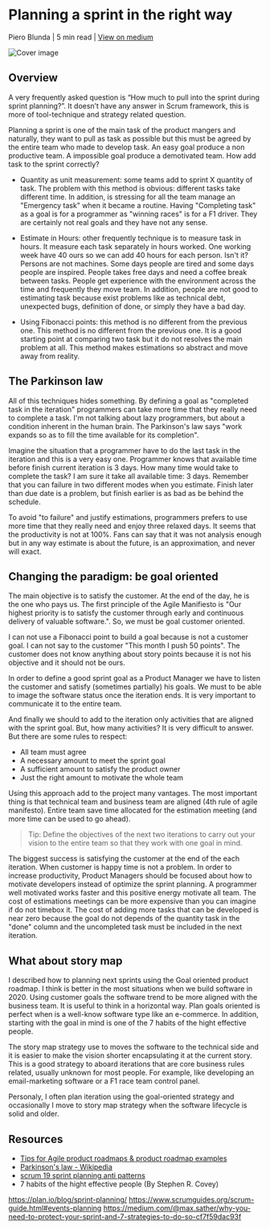 # Planning a sprint in the right way

Piero Blunda | 5 min read | [View on medium](https://pieroblunda.medium.com/planning-a-sprint-in-the-right-way-cdbdddc818dc)

![Cover image](https://miro.medium.com/max/1138/1*TPzgpKokGnimBaqszaxUVQ.jpeg)

## Overview

A very frequently asked question is “How much to pull into the sprint during sprint planning?”. It doesn’t have any answer in Scrum framework, this is more of tool-technique and strategy related question.

Planning a sprint is one of the main task of the product mangers and naturally, they want to pull as task as possible but this must be agreed by the entire team who made to develop task. An easy goal produce a non productive team. A impossible goal produce a demotivated team. How add task to the sprint correctly? 

- Quantity as unit measurement: some teams add to sprint X quantity of task. The problem with this method is obvious: different tasks take different time. In addition, is stressing for all the team manage an "Emergency task" when it became a routine. Having "Completing task" as a goal is for a programmer as "winning races" is for a F1 driver. They are certainly not real goals and they have not any sense.

- Estimate in Hours: other frequently technique is to measure task in hours. It measure each task separately in hours worked. One working week have 40 ours so we can add 40 hours for each person. Isn't it? Persons are not machines. Some days people are tired and some days people are inspired. People takes free days and need a coffee break between tasks. People get experience with the environment across the time and frequently they move team. In addition, people are not good to estimating task because exist problems like as technical debt, unexpected bugs, definition of done, or simply they have a bad day.

- Using Fibonacci points: this method is no different from the previous one. This method is no different from the previous one. It is a good starting point at comparing two task but it do not resolves the main problem at all. This method makes estimations so abstract and move away from reality.

## The Parkinson law

All of this techniques hides something. By defining a goal as "completed task in the iteration" programmers can take more time that they really need to complete a task. I'm not talking about lazy programmers, but about a condition inherent in the human brain. The Parkinson's law says "work expands so as to fill the time available for its completion".

Imagine the situation that a programmer have to do the last task in the iteration and this is a very easy one. Programmer knows that available time before finish current iteration is 3 days. How many time would take to complete the task? I am sure it take all available time: 3 days. Remember that you can failure in two different modes when you estimate. Finish later than due date is a problem, but finish earlier is as bad as be behind the schedule.

To avoid "to failure" and justify estimations, programmers prefers to use more time that they really need and enjoy three relaxed days. It seems that the productivity is not at 100%. Fans can say that it was not analysis enough but in any way estimate is about the future, is an approximation, and never will exact.

## Changing the paradigm: be goal oriented

The main objective is to satisfy the customer. At the end of the day, he is the one who pays us. The first principle of the Agile Manifiesto is "Our highest priority is to satisfy the customer through early and continuous delivery of valuable software.". So, we must be goal customer oriented.

I can not use a Fibonacci point to build a goal because is not a customer goal. I can not say to the customer "This month I push 50 points". The customer does not know anything about story points because it is not his objective and it should not be ours.

In order to define a good sprint goal as a Product Manager we have to listen the customer and satisfy (sometimes partially) his goals. We must to be able to image the software status once the iteration ends. It is very important to communicate it to the entire team.

And finally we should to add to the iteration only activities that are aligned with the sprint goal. But, how many activities? It is very difficult to answer. But there are some rules to respect:

- All team must agree
- A necessary amount to meet the sprint goal
- A sufficient amount to satisfy the product owner
- Just the right amount to motivate the whole team

Using this approach add to the project many vantages. The most important thing is that technical team and business team are aligned (4th rule of agile manifesto). Entire team save time allocated for the estimation meeting (and more time can be used to go ahead).

> Tip: Define the objectives of the next two iterations to carry out your vision to the entire team so that they work with one goal in mind.

The biggest success is satisfying the customer at the end of the each iteration. When customer is happy time is not a problem. In order to increase productivity, Product Managers should be focused about how to motivate developers instead of optimize the sprint planning. A programmer well motivated works faster and this positive energy motivate all team.
The cost of estimations meetings can be more expensive than you can imagine if do not timebox it. The cost of adding more tasks that can be developed is near zero because the goal do not depends of the quantity task in the "done" column and the uncompleted task must be included in the next iteration.

## What about story map

I described how to planning next sprints using the Goal oriented product roadmap. I think is better in the most situations when we build software in 2020. Using customer goals the software trend to be more aligned with the business team. It is useful to think in a horizontal way. Plan goals oriented is perfect when is a well-know software type like an e-commerce. In addition, starting with the goal in mind is one of the 7 habits of the hight effective people.

The story map strategy use to moves the software to the technical side and it is easier to make the vision shorter encapsulating it at the current story. This is a good strategy to aboard iterations that are core business rules  related, usually unknown for most people.  For example, like developing an email-marketing software or a F1 race team control panel.

Personaly, I often plan iteration using the goal-oriented strategy and occasionally I move to story map strategy when the software lifecycle is solid and older.

## Resources

* [Tips for Agile product roadmaps & product roadmap examples](https://www.scrum.org/resources/blog/tips-agile-product-roadmaps-product-roadmap-examples)
* [Parkinson's law - Wikipedia](https://en.wikipedia.org/wiki/Parkinson%27s_law)
* [scrum 19 sprint planning anti patterns](https://productcoalition.com/scrum-19-sprint-planning-anti-patterns-caabc44429b3)
* 7 habits of the hight effective people (By Stephen R. Covey)

https://plan.io/blog/sprint-planning/
https://www.scrumguides.org/scrum-guide.html#events-planning
https://medium.com/@max.sather/why-you-need-to-protect-your-sprint-and-7-strategies-to-do-so-cf7f59dac93f